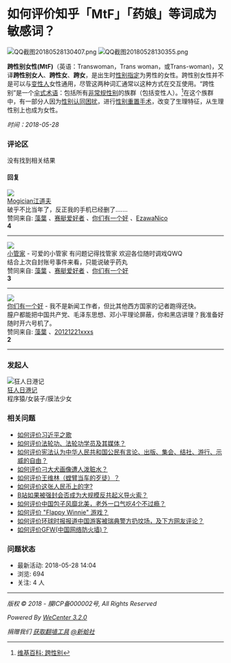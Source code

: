 # 如何评价知乎「MtF」「药娘」等词成为敏感词？

![QQ截图20180528130407.png](/uploads/ueditor/20180528/1527483894709857.png) ![QQ截图20180528130355.png](/uploads/ueditor/20180528/1527483898505607.png)

**跨性别女性(MtF)**（英语：Transwoman，Trans woman，或Trans-woman)，又译**跨性别女人**、**跨性女**、**跨女**，是出生时[性别指定](https://zh.wikipedia.org/wiki/%E6%80%A7%E5%88%A5%E6%8C%87%E5%AE%9A)为男性的女性。跨性别女性并不是可以与[变性人](https://zh.wikipedia.org/wiki/%E5%8F%98%E6%80%A7%E4%BA%BA)女性通用，尽管这两种词汇通常以这种方式在交互使用。“跨性别”是一个[伞式术语](https://zh.wikipedia.org/wiki/%E5%82%98%E5%BC%8F%E8%A1%93%E8%AA%9E)：包括所有[非常规性别](https://zh.wikipedia.org/wiki/%E9%9D%9E%E5%B8%B8%E8%A6%8F%E6%80%A7%E5%88%A5)的族群（包括变性人）。[^1]在这个族群中，有一部分人因为[性别认同困扰](https://zh.wikipedia.org/wiki/%E6%80%A7%E5%88%A5%E4%B8%8D%E5%AE%89%E7%97%87)，进行[性别重置手术](https://zh.wikipedia.org/wiki/%E6%80%A7%E5%88%A5%E9%87%8D%E7%BD%AE%E6%89%8B%E8%A1%93)，改变了生理特征，从生理性别上也成为女性。

*时间：2018-05-28*

### 评论区

没有找到相关结果

#### 回复

[![](/uploads/avatar/000/00/10/87_avatar_mid.jpg)](/people/Mogician%E6%B1%9F%E9%81%93%E5%A4%AB)   
[Mogician江道夫](/people/Mogician%E6%B1%9F%E9%81%93%E5%A4%AB)  
破乎不比当年了，反正我的手机已经删了.......  
赞同来自: [藻葉](/people/Wallace) _、_[赛艇爱好者](/people/%E8%B5%9B%E8%89%87%E7%88%B1%E5%A5%BD%E8%80%85) _、_[你们有一个好](/people/stork666) _、_[EzawaNico](/people/EzawaNico)  
**4** 

---

[![](/uploads/avatar/000/00/04/30_avatar_mid.jpg)](/people/xiaoguanjia)  
[小管家](/people/xiaoguanjia) - 可爱的小管家 有问题记得找管家 欢迎各位随时调戏QWQ  
结合上次自封账号事件来看，只能说破乎药丸  
赞同来自: [藻葉](/people/Wallace) _、_[赛艇爱好者](/people/%E8%B5%9B%E8%89%87%E7%88%B1%E5%A5%BD%E8%80%85) _、_[你们有一个好](/people/stork666)  
**3** 

---

[![](/uploads/avatar/000/00/00/11_avatar_mid.jpg)](/people/stork666)  
[你们有一个好](/people/stork666) - 我不是新闻工作者，但比其他西方国家的记者跑得还快。  
膣户都能把中国共产党、毛泽东思想、邓小平理论屏蔽，你和黑店讲理？我准备好随时开六号机了。  
赞同来自: [藻葉](/people/Wallace) _、_[20121221xxxs](/people/20121221xxxs)  
**2** 

---

### 发起人

![狂人日港记](/uploads/avatar/000/00/00/64_avatar_mid.jpg)  
[狂人日港记](/people/%E7%8B%82%E4%BA%BA%E6%97%A5%E6%B8%AF%E8%AE%B0)  
程序猿/女装子/膜法少女

### 相关问题

- [如何评价习近平之歌](/question/712)
- [如何评价法轮功、法轮功学员及其媒体？](/question/213)
- [如何评价宪法认为中华人民共和国公民有言论、出版、集会、结社、游行、示威的自由？](/question/523)
- [如何评价刁大犬画像遭人泼脏水？](/question/1820)
- [如何评价王维林（螳臂当车的歹徒）？](/question/196)
- [如何评价这张人民币上的字?](/question/1225)
- [B站如果被强封会否成为大规模反共起义导火索？](/question/2006)
- [如何评价中国包子风靡北美，老外一口气吃4个不过瘾？](/question/320)
- [如何评价 "Flappy Winnie" 游戏？](/question/971)
- [如何评价环球时报报道中国游客被瑞典警方扔坟场，及下方网友评论？](/question/2648)
- [如何评价GFW(中国网络防火墙)？](/question/194)

### 问题状态

- 最新活动: 2018-05-28 14:04
- 浏览: 694
- 关注: 4 人

---

*版权 © 2018 - 膜ICP备000002号, All Rights Reserved*

*Powered By [WeCenter 3.2.0](http://www.wecenter.com/?copyright)*

*捐赠我们 [获取翻墙工具](https://skyliness.net/) [@新蛤社](https://twitter.com/XinHaNewsAgency)*

[^1]: [维基百科: 跨性别](https://zh.wikipedia.org/wiki/%E8%B7%A8%E6%80%A7%E5%88%A5%E5%A5%B3%E6%80%A7#cite_note-1)